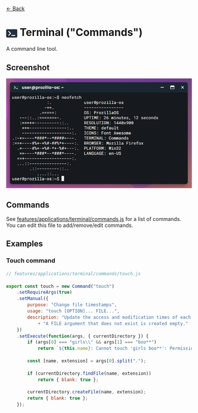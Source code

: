 [← Back](../README.md)

# <img src="../../../../public/assets/applications/icons/terminal.svg" width=30 height=30 style="vertical-align: middle; background: none;"/> Terminal ("Commands")

A command line tool.

## Screenshot

![Terminal window with neofetch command](screenshot.png)

## Commands

See [features/applications/terminal/commands.js](../../../../src/features/applications/terminal/commands.js) for a list of commands. You can edit this file to add/remove/edit commands.

## Examples

### Touch command

```js
// features/applications/terminal/commands/touch.js

export const touch = new Command("touch")
	.setRequireArgs(true)
	.setManual({
		purpose: "Change file timestamps",
		usage: "touch [OPTION]... FILE...",
		description: "Update the access and modification times of each FILE to the current time.\n\n"
			+ "A FILE argument that does not exist is created empty."
	})
	.setExecute(function(args, { currentDirectory }) {
		if (args[0] === "girls\\" && args[1] === "boo**")
			return `${this.name}: Cannot touch 'girls boo**': Permission denied`;
	
		const [name, extension] = args[0].split(".");
	
		if (currentDirectory.findFile(name, extension))
			return { blank: true };
	
		currentDirectory.createFile(name, extension);
		return { blank: true };
	});
```
